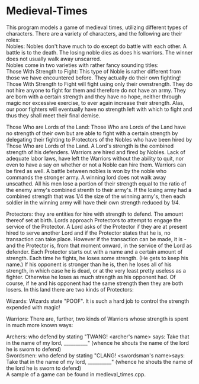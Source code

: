 # Medieval-Times
This program models a game of medieval times, utilizing different types of characters. There are a variety of characters, and the following are their roles:  
Nobles: Nobles don't have much to do except do battle with each other. A battle is to the death. The losing noble dies as does his warriors. The winner does not usually walk away unscarred.  
Nobles come in two varieties with rather fancy sounding titles:  
Those With Strength to Fight: This type of Noble is rather different from those we have encountered before. They actually do their own fighting! Those With Strength to Fight will fight using only their ownstrength. They do not hire anyone to fight for them and therefore do not have an army. They are born with a certain strength and they have no hope, neither through magic nor excessive exercise, to ever again increase their strength. Alas, our poor fighters will eventually have no strength left with which to fight and thus they shall meet their final demise.  

Those Who are Lords of the Land: Those Who are Lords of the Land have no strength of their own but are able to fight with a certain strength by delegating their fighting to Protectors of the Nobles who have been hired by Those Who are Lords of the Land. A Lord's strength is the combined strength of his defenders. Warriors are hired and fired by Nobles. Lack of adequate labor laws, have left the Warriors without the ability to quit, nor even to have a say on whether or not a Noble can hire them. Warriors can be fired as well. A battle between nobles is won by the noble who commands the stronger army. A winning lord does not walk away unscathed. All his men lose a portion of their strength equal to the ratio of the enemy army's combined strenth to their army's. If the losing army had a combined strength that was 1/4 the size of the winning army's, then each soldier in the winning army will have their own strength reduced by 1/4.  

Protectors: they are entities for hire with strength to defend. The amount thereof set at birth. Lords approach Protectors to attempt to engage the service of the Protector. A Lord asks of the Protector if they are at present hired to serve another Lord and if the Protector states that he is, no transaction can take place. However if the transaction can be made, it is - and the Protector is, from that moment onward, in the service of the Lord as defender. Each Protector starts out with a name and a certain amount of strength. Each time he fights, he loses some strength. (He gets to keep his name.) If his opponent is stronger than he is, then he loses all of his strength, in which case he is dead, or at the very least pretty useless as a fighter. Otherwise he loses as much strength as his opponent had. Of course, if he and his opponent had the same strength then they are both losers. In this land there are two kinds of Protectors:  

Wizards: Wizards state "POOF". It is such a hard job to control the strength expended with magic!  

Warriors: There are, further, two kinds of Warriors whose strength is spent in much more known ways:  

Archers: who defend by stating "TWANG! <archer's name> says: Take that in the name of my lord, __________" (whence he shouts the name of the lord he is sworn to defend)  
Swordsmen: who defend by stating "CLANG! <swordsman's name>says: Take that in the name of my lord, __________" (whence he shouts the name of the lord he is sworn to defend)  
A sample of a game can be found in medieval_times.cpp.





